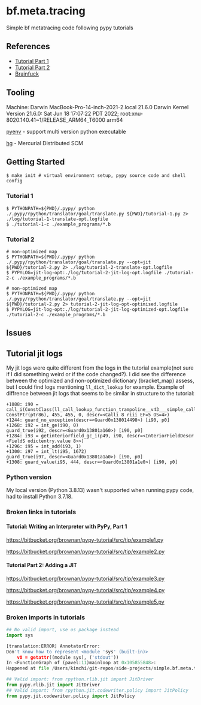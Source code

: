 # bf.meta.tracing
Simple bf metatracing code following pypy tutorials

## References

- [Tutorial Part 1](https://morepypy.blogspot.com/2011/04/tutorial-writing-interpreter-with-pypy.html)
- [Tutorial Part 2](https://morepypy.blogspot.com/2011/04/tutorial-part-2-adding-jit.html)
- [Brainfuck](https://en.wikipedia.org/wiki/Brainfuck)

## Tooling
Machine: Darwin MacBook-Pro-14-inch-2021-2.local 21.6.0 Darwin Kernel Version 21.6.0: Sat Jun 18 17:07:22 PDT 2022; root:xnu-8020.140.41~1/RELEASE_ARM64_T6000 arm64

[pyenv](https://github.com/pyenv/pyenv) - support multi version python executable

[hg](https://formulae.brew.sh/formula/mercurial#default) - Mercurial Distributed SCM

## Getting Started

```shell
$ make init # virtual environment setup, pypy source code and shell config
```

### Tutorial 1

```shell
$ PYTHONPATH=${PWD}/.pypy/ python ./.pypy/rpython/translator/goal/translate.py ${PWD}/tutorial-1.py 2> ./log/tutorial-1-translate-opt.logfile
$ ./tutorial-1-c ./example_programs/*.b
```

### Tutorial 2

```shell 
# non-optimized map
$ PYTHONPATH=${PWD}/.pypy/ python ./.pypy/rpython/translator/goal/translate.py --opt=jit  ${PWD}/tutorial-2.py 2> ./log/tutorial-2-translate-opt.logfile
$ PYPYLOG=jit-log-opt:./log/tutorial-2-jit-log-opt.logfile ./tutorial-2-c ./example_programs/*.b

# non-optimized map
$ PYTHONPATH=${PWD}/.pypy/ python ./.pypy/rpython/translator/goal/translate.py --opt=jit  ${PWD}/tutorial-2.py 2> tutorial-2-jit-log-opt-optimised.logfile
$ PYPYLOG=jit-log-opt:./log/tutorial-2-jit-log-optimized-opt.logfile ./tutorial-2-c ./example_programs/*.b

```
## Issues

## Tutorial jit logs
My jit logs were quite different from the logs in the tutorial example(not sure if I did something weird or if the code changed?).
I did see the difference between the optimized and non-optimized dictionary (bracket_map) assess, but I could find logs mentioning `ll_dict_lookup` for example.
Example of diffrence between jit logs that seems to be similar in structure to the tutorial:
```shell
+1088: i90 = call_i(ConstClass(ll_call_lookup_function_trampoline__v43___simple_call__function_ll), ConstPtr(ptr86), 455, 455, 0, descr=<Calli 8 riii EF=5 OS=4>)
+1244: guard_no_exception(descr=<Guard0x138014498>) [i90, p0]
+1268: i92 = int_ge(i90, 0)
guard_true(i92, descr=<Guard0x13801a160>) [i90, p0]
+1284: i93 = getinteriorfield_gc_i(p49, i90, descr=<InteriorFieldDescr <FieldS odictentry.value 8>>)
+1296: i95 = int_add(i93, 1)
+1300: i97 = int_lt(i95, 1672)
guard_true(i97, descr=<Guard0x13801a1a0>) [i90, p0]
+1308: guard_value(i95, 444, descr=<Guard0x13801a1e0>) [i90, p0]
```


### Python version
My local version (Python 3.8.13) wasn't supported when running pypy code, had to install Python 3.7.18.

### Broken links in tutorials

#### Tutorial: Writing an Interpreter with PyPy, Part 1 

https://bitbucket.org/brownan/pypy-tutorial/src/tip/example1.py

https://bitbucket.org/brownan/pypy-tutorial/src/tip/example2.py

#### Tutorial Part 2: Adding a JIT

https://bitbucket.org/brownan/pypy-tutorial/src/tip/example3.py

https://bitbucket.org/brownan/pypy-tutorial/src/tip/example4.py

https://bitbucket.org/brownan/pypy-tutorial/src/tip/example5.py

### Broken imports in tutorials
```python
## No valid import, use os package instead
import sys

[translation:ERROR] AnnotatorError: 
Don't know how to represent <module 'sys' (built-in)>
    v8 = getattr((module sys), ('stdout'))
In <FunctionGraph of (pavel:11)mainloop at 0x105855848>:
Happened at file /Users/kimchi/git-repos/side-projects/simple.bf.meta.tracing/pavel.py line 34

## Valid import: from rpython.rlib.jit import JitDriver
from pypy.rlib.jit import JitDriver 
## Valid import: from rpython.jit.codewriter.policy import JitPolicy
from pypy.jit.codewriter.policy import JitPolicy
```
